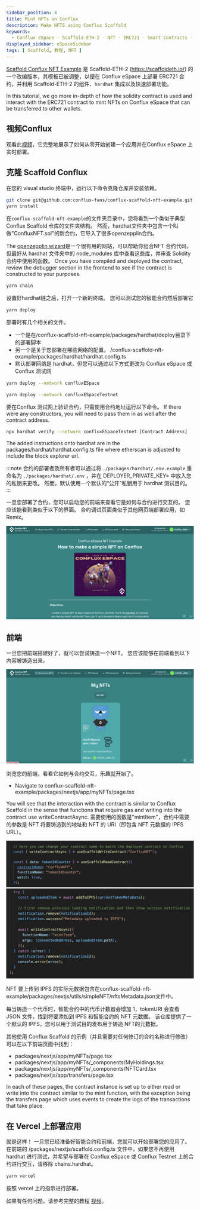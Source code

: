 ```yaml
---
sidebar_position: 4
title: Mint NFTs on Conflux
description: Make NFTS using Conflux Scaffold
keywords:
  - Conflux eSpace - Scaffold-ETH-2 - NFT - ERC721 - Smart Contracts - Hardhat - React - Frontend Development - Solidity - JavaScript - TypeScript - Yarn - Git - Deployment - Vercel - Contract Interaction - Blockchain - Web3 Development - dApp - EVM Compatibility - NextJS - Environment Variables - Contract Verification - Wallet Integration - Video Tutorial - GitHub Repository - Component Library - Hooks - Network Configuration - IPFS - OpenZeppelin - Metadata - Token URI - Minting - Token Transfer - Event Logging
displayed_sidebar: eSpaceSidebar
tags: [ Scaffold, 教程, NFT ]
---
```


[Scaffold Conflux NFT Example](https://github.com/conflux-fans/conflux-scaffold-nft-example) 是 Scaffold-ETH-2 (https://scaffoldeth.io/) 的一个改编版本，其模板已被调整，以便在 Conflux eSpace 上部署 ERC721 合约，并利用 Scaffold-ETH-2 的组件、`hardhat` 集成以及快速部署功能。

In this tutorial, we go more in-depth of how the solidity contract is used and interact with the ERC721 contract to mint NFTs on Conflux eSpace that can be transferred to other wallets.

## 视频Conflux

观看此[视频](https://youtu.be/sj2ph_ctQUg)，它完整地展示了如何从零开始创建一个应用并在Conflux eSpace 上实时部署。

## 克隆 Scaffold Conflux

在您的 visual studio 终端中，运行以下命令克隆仓库并安装依赖。

```bash
git clone git@github.com:conflux-fans/conflux-scaffold-nft-example.git
yarn install
```

在`conflux-scaffold-nft-example`的文件夹目录中，您将看到一个类似于典型 Conflux Scaffold 仓库的文件夹结构。 然而，hardhat文件夹中包含一个叫做"ConfluxNFT.sol"的新合约，它导入了很多openzepplin合约。

The [openzepplin wizard](https://wizard.openzeppelin.com/#erc721)是一个很有用的网站，可以帮助你组合NFT 合约代码，但最好从 hardhat 文件夹中的 node_modules 库中查看这些库，并审查 Solidity 合约中使用的函数。 Once you have compiled and deployed the contract, review the debugger section in the frontend to see if the contract is constructed to your purposes.

```bash
yarn chain
```

设置好hardhat链之后，打开一个新的终端。 您可以测试您的智能合约然后部署它

```bash
yarn deploy
```

部署时有几个相关的文件。

- 一个是在/conflux-scaffold-nft-example/packages/hardhat/deploy目录下的部署脚本
- 另一个是关于您部署在哪些网络的配置。 /conflux-scaffold-nft-example/packages/hardhat/hardhat.config.ts
- 默认部署网络是 hardhat，但您可以通过以下方式更改为 Conflux eSpace 或 Conflux 测试网

```bash
yarn deploy --network confluxESpace
```

```bash
yarn deploy --network confluxESpaceTestnet
```

要在Conflux 测试网上验证合约，只需使用合约地址运行以下命令。 If there were any constructors, you will need to pass them in as well after the contract address.

```sh
npx hardhat verify --network confluxESpaceTestnet [Contract Address] 
```

The added instructions onto hardhat are in the packages/hardhat/hardhat.config.ts file where etherscan is adjusted to include the block explorer url.

:::note
合约的部署者及所有者可以通过将 `./packages/hardhat/.env.example` 重命名为 `./packages/hardhat/.env` ，并在 DEPLOYER_PRIVATE_KEY= 中放入您的私钥来更改。 然而，默认使用一个默认的“公开”私钥用于 hardhat 测试目的。
:::

一旦您部署了合约，您可以启动您的前端来查看它是如何与合约进行交互的。 您应该能看到类似于以下的界面。 合约调试页面类似于其他网页端部署应用，如 Remix。

![Front-end](../img/Home.png)

## 前端

一旦您把前端搭建好了，就可以尝试铸造一个NFT。 您应该能够在前端看到以下内容被铸造出来。

![Minting NFT](../img/NFTExample.png)

浏览您的前端，看看它如何与合约交互，乐趣就开始了。

- Navigate to conflux-scaffold-nft-example/packages/nextjs/app/myNFTs/page.tsx

You will see that the interaction with the contract is similar to Conflux Scaffold in the sense that functions that require gas and writing into the contract use writeContractAsync. 需要使用的函数是"mintItem"，合约中需要的参数是 NFT 将要铸造到的地址和 NFT 的 URI（即包含 NFT 元数据的 IPFS URL）。

![Setting up Contract Instance for Reading or Writing into Contract Address](../img/ReadWrite.png)
![Writing into Contract](../img/MintFunction.png)

NFT 要上传到 IPFS 的实际元数据包含在conflux-scaffold-nft-example/packages/nextjs/utils/simpleNFT/nftsMetadata.json文件中。

每当铸造一个代币时，智能合约中的代币计数器会增加 1，tokenURI 会查看 JSON 文件，找到将要添加到 IPFS 和智能合约的 NFT 元数据。 该仓库提供了一个默认的 IPFS，您可以用于测试目的发布用于铸造 NFT的元数据。

其他使用 Conflux Scaffold 的示例（并且需要对任何修订的合约名称进行修改）可以在以下前端页面中找到：

- packages/nextjs/app/myNFTs/page.tsx
- packages/nextjs/app/myNFTs/_components/MyHoldings.tsx
- packages/nextjs/app/myNFTs/_components/NFTCard.tsx
- packages/nextjs/app/transfers/page.tsx

In each of these pages, the contract instance is set up to either read or write into the contract similar to the mint function, with the exception being the transfers page which uses events to create the logs of the transactions that take place.

## 在 Vercel 上部署应用

就是这样！ 一旦您已经准备好智能合约和前端，您就可以开始部署您的应用了。 在前端的 /packages/nextjs/scaffold.config.ts 文件中，如果您不再使用 hardhat 进行测试，并希望与部署在 Conflux eSpace 或 Conflux Testnet 上的合约进行交互，请移除 chains.hardhat。

```bash
yarn vercel
```

按照 vercel 上的指示进行部署。

如果有任何问题，请参考完整的教程 [视频](https://youtu.be/sj2ph_ctQUg)。